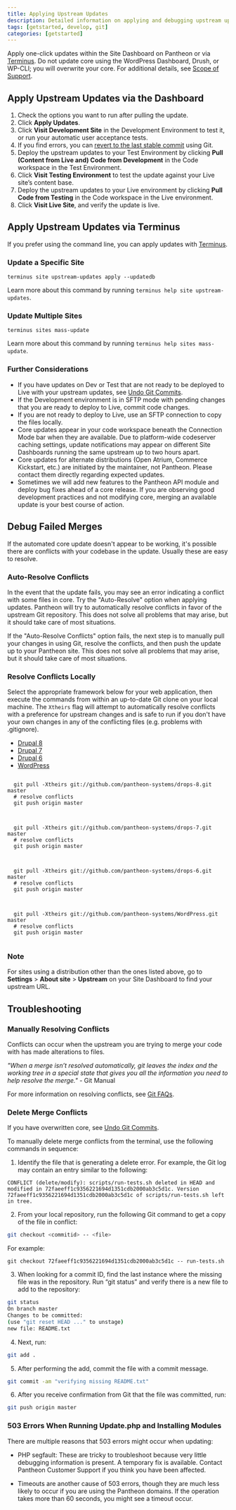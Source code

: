 ```yaml
---
title: Applying Upstream Updates
description: Detailed information on applying and debugging upstream updates, such as Drupal and WordPress releases.
tags: [getstarted, develop, git]
categories: [getstarted]
---
```

Apply one-click updates within the Site Dashboard on Pantheon or via [Terminus](/docs/terminus). Do not update core using the WordPress Dashboard, Drush, or WP-CLI; you will overwrite your core. For additional details, see [Scope of Support](/docs/scope-of-support).

## Apply Upstream Updates via the Dashboard

1. Check the options you want to run after pulling the update.
2. Click **Apply Updates**.
3. Click **Visit Development Site** in the Development Environment to test it, or run your automatic user acceptance tests.
4. If you find errors, you can [<u>revert to the last stable commit</u>](/docs/undo-commits) using Git.
5. Deploy the upstream updates to your Test Environment by clicking **Pull (Content from Live and) Code from Development** in the Code workspace in the Test Environment.
6. Click **Visit Testing Environment** to test the update against your Live site’s content base.
7. Deploy the upstream updates to your Live environment by clicking **Pull Code from Testing** in the Code workspace in the Live environment.
8. Click **Visit Live Site**, and verify the update is live.

## Apply Upstream Updates via Terminus

If you prefer using the command line, you can apply updates with [Terminus](/docs/terminus/).

### Update a Specific Site

```
terminus site upstream-updates apply --updatedb
```

Learn more about this command by running `terminus help site upstream-updates`.

### Update Multiple Sites

```
terminus sites mass-update
```
Learn more about this command by running `terminus help sites mass-update`.

### Further Considerations
- ​If you have updates on Dev or Test that are not ready to be deployed to Live with your upstream updates, see [Undo Git Commits](/docs/undo-commits).
- If the Development environment is in SFTP mode with pending changes that you are ready to deploy to Live, commit code changes.
- If you are not ready to deploy to Live, use an SFTP connection to copy the files locally.
- Core updates appear in your code workspace beneath the Connection Mode bar when they are available. Due to platform-wide codeserver caching settings, update notifications may appear on different Site Dashboards running the same upstream up to two hours apart.
- Core updates for alternate distributions (Open Atrium, Commerce Kickstart, etc.) are initiated by the maintainer, not Pantheon. Please contact them directly regarding expected updates.
- Sometimes we will add new features to the Pantheon API module and deploy bug fixes ahead of a core release. If you are observing good development practices and not modifying core, merging an available update is your best course of action.

## Debug Failed Merges

If the automated core update doesn't appear to be working, it's possible there are conflicts with your codebase in the update. Usually these are easy to resolve.

### Auto-Resolve Conflicts

In the event that the update fails, you may see an error indicating a conflict with some files in core. Try the "Auto-Resolve" option when applying updates. Pantheon will try to automatically resolve conflicts in favor of the upstream Git repository. This does not solve all problems that may arise, but it should take care of most situations.

If the "Auto-Resolve Conflicts" option fails, the next step is to manually pull your changes in using Git, resolve the conflicts, and then push the update up to your Pantheon site. This does not solve all problems that may arise, but it should take care of most situations.


### Resolve Conflicts Locally

Select the appropriate framework below for your web application, then execute the commands from within an up-to-date Git clone on your local machine. The `Xtheirs` flag will attempt to automatically resolve conflicts with a preference for upstream changes and is safe to run if you don't have your own changes in any of the conflicting files (e.g. problems with .gitignore).
<!-- Nav tabs -->
<ul class="nav nav-tabs" role="tablist">
  <li role="presentation" class="active"><a href="#d8" aria-controls="d8" role="tab" data-toggle="tab">Drupal 8</a></li>
  <li role="presentation"><a href="#d7" aria-controls="d7" role="tab" data-toggle="tab">Drupal 7</a></li>
  <li role="presentation"><a href="#d6" aria-controls="d6" role="tab" data-toggle="tab">Drupal 6</a></li>
  <li role="presentation"><a href="#wp" aria-controls="wp" role="tab" data-toggle="tab">WordPress</a></li>
</ul>

<!-- Tab panes -->
<div class="tab-content">
  <div role="tabpanel" class="tab-pane active" id="d8">
  <pre><code class="bash hljs">
  git pull -Xtheirs git://github.com/pantheon-systems/drops-8.git master
  # resolve conflicts
  git push origin master
  </code></pre>
  </div>
  <div role="tabpanel" class="tab-pane" id="d7">
  <pre><code class="bash hljs">
  git pull -Xtheirs git://github.com/pantheon-systems/drops-7.git master
  # resolve conflicts
  git push origin master
  </code></pre>
  </div>
  <div role="tabpanel" class="tab-pane" id="d6">
  <pre><code class="bash hljs">
  git pull -Xtheirs git://github.com/pantheon-systems/drops-6.git master
  # resolve conflicts
  git push origin master
  </code></pre>
  </div>
  <div role="tabpanel" class="tab-pane" id="wp">
  <pre><code class="bash hljs">
  git pull -Xtheirs git://github.com/pantheon-systems/WordPress.git master
  # resolve conflicts
  git push origin master  
  </code></pre>
  </div>
</div>

<div class="alert alert-warning" role="alert">
<h3>Note</h3>
For sites using a distribution other than the ones listed above, go to <strong>Settings</strong> > <strong>About site</strong> > <strong>Upstream</strong> on your Site Dashboard to find your upstream URL.</div>

## Troubleshooting

### Manually Resolving Conflicts

Conflicts can occur when the upstream you are trying to merge your code with has made alterations to files.

_"When a merge isn’t resolved automatically, git leaves the index and the working tree in a special state that gives you all the information you need to help resolve the merge."_ - Git Manual

For more information on resolving conflicts, see [Git FAQs](/docs/git-faq#how-can-i-manually-resolve-conflicts%3F).


### Delete Merge Conflicts

If you have overwritten core, see [Undo Git Commits](/docs/undo-commits).

To manually delete merge conflicts from the terminal, use the following commands in sequence:

1. Identify the file that is generating a delete error. For example, the Git log may contain an entry similar to the following:

 ```nohighlight
 CONFLICT (delete/modify): scripts/run-tests.sh deleted in HEAD and modified in 72faeeff1c9356221694d1351cdb2000ab3c5d1c. Version 72faeeff1c9356221694d1351cdb2000ab3c5d1c of scripts/run-tests.sh left in tree.
 ```
2. From your local repository, run the following Git command to get a copy of the file in conflict:

 ```bash
 git checkout <commitid> -- <file>
 ```
For example:
 ```nohighlight
 git checkout 72faeeff1c9356221694d1351cdb2000ab3c5d1c -- run-tests.sh
 ```
3. When looking for a commit ID, find the last instance where the missing file was in the repository. Run “git status” and verify there is a new file to add to the repository:

 ```bash
 git status
 On branch master
 Changes to be committed:
 (use "git reset HEAD ..." to unstage)
 new file: README.txt
 ```

4. Next, run:
 ```bash
 git add .
 ```
5. After performing the add, commit the file with a commit message.

 ```bash
 git commit -am "verifying missing README.txt"
 ```
6. After you receive confirmation from Git that the file was committed, run:

 ```bash
 git push origin master
 ```

### 503 Errors When Running Update.php and Installing Modules

There are multiple reasons that 503 errors might occur when updating:

- PHP segfault: These are tricky to troubleshoot because very little debugging information is present. A temporary fix is available. Contact Pantheon Customer Support if you think you have been affected.

- Timeouts are another cause of 503 errors, though they are much less likely to occur if you are using the Pantheon domains. If the operation takes more than 60 seconds, you might see a timeout occur.
